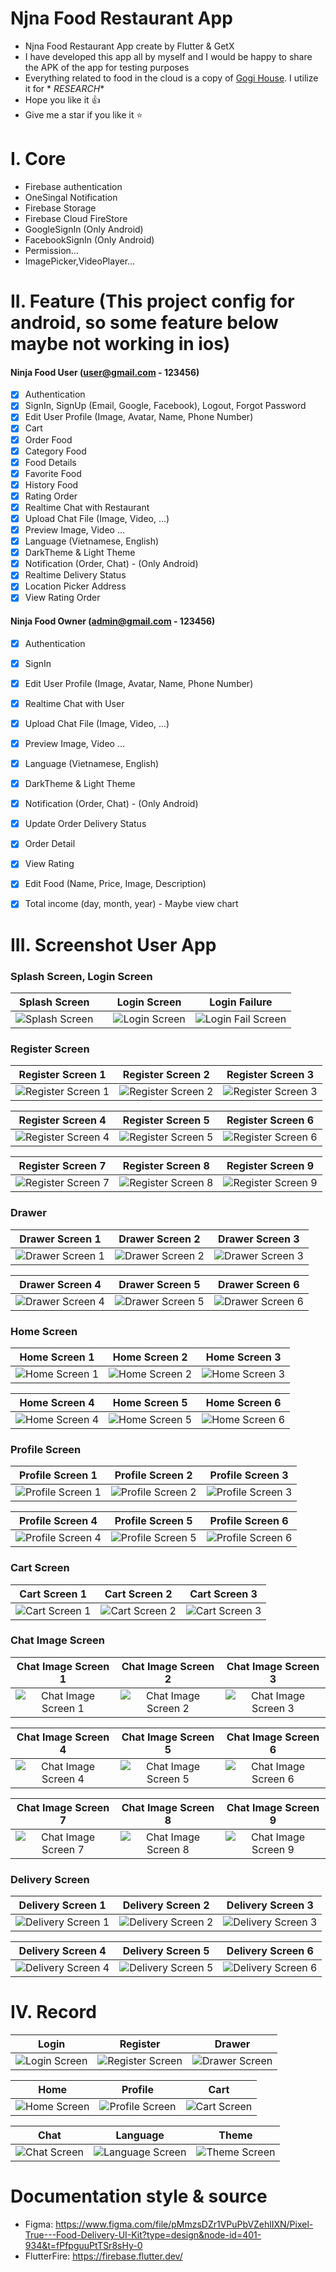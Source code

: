 # Njna Food Restaurant App

* Njna Food Restaurant App create by Flutter & GetX
* I have developed this app all by myself and I would be happy to share the APK of the app for testing purposes
* Everything related to food in the cloud is a copy of [Gogi House](https://gogi.com.vn/thuc-don). I utilize it for *
  *RESEARCH**
* Hope you like it 👍
* Give me a star if you like it ⭐

# I. Core

- Firebase authentication
- OneSingal Notification
- Firebase Storage
- Firebase Cloud FireStore
- GoogleSignIn (Only Android)
- FacebookSignIn (Only Android)
- Permission...
- ImagePicker,VideoPlayer...

# II. Feature (This project config for android, so some feature below maybe not working in ios)

#### Ninja Food User (user@gmail.com - 123456)

- [x] Authentication
- [x] SignIn, SignUp (Email, Google, Facebook), Logout, Forgot Password
- [x] Edit User Profile (Image, Avatar, Name, Phone Number)
- [x] Cart
- [x] Order Food
- [x] Category Food
- [x] Food Details
- [x] Favorite Food
- [x] History Food
- [x] Rating Order
- [x] Realtime Chat with Restaurant
- [x] Upload Chat File (Image, Video, ...)
- [x] Preview Image, Video ...
- [x] Language (Vietnamese, English)
- [x] DarkTheme & Light Theme
- [x] Notification (Order, Chat) - (Only Android)
- [x] Realtime Delivery Status
- [x] Location Picker Address
- [x] View Rating Order

#### Ninja Food Owner (admin@gmail.com - 123456)

- [x] Authentication
- [x] SignIn
- [x] Edit User Profile (Image, Avatar, Name, Phone Number)
- [x] Realtime Chat with User
- [x] Upload Chat File (Image, Video, ...)
- [x] Preview Image, Video ...
- [x] Language (Vietnamese, English)
- [x] DarkTheme & Light Theme
- [x] Notification (Order, Chat) - (Only Android)
- [x] Update Order Delivery Status
- [x] Order Detail
- [x] View Rating
- [x] Edit Food (Name, Price, Image, Description)
- [x] Total income (day, month, year) - Maybe view chart



# III. Screenshot User App

### **Splash Screen, Login Screen**


|         Splash Screen          |  |         Login Screen         |             Login Failure              |
|:------------------------------:|:-|:-----------------------------:|:--------------------------------------:|
| ![Splash Screen][splash-image] |  | ![Login Screen][login-image] | ![Login Fail Screen][login-fail-image] |

### **Register Screen**

|           Register Screen 1            |           Register Screen 2            |           Register Screen 3 |
|:--------------------------------------:|:--------------------------------------:|:----------------------------:|
| ![Register Screen 1][register-image-1] | ![Register Screen 2][register-image-2] | ![Register Screen 3][register-image-3] |

|           Register Screen 4            |           Register Screen 5            |           Register Screen 6 |
|:--------------------------------------:|:--------------------------------------:|:----------------------------:|
| ![Register Screen 4][register-image-4] | ![Register Screen 5][register-image-5] | ![Register Screen 6][register-image-6] |

|           Register Screen 7            |           Register Screen 8            |           Register Screen 9 |
|:--------------------------------------:|:--------------------------------------:|:----------------------------:|
| ![Register Screen 7][register-image-7] | ![Register Screen 8][register-image-8] | ![Register Screen 9][register-image-9] |


### **Drawer**
|           Drawer Screen 1            |           Drawer Screen 2            |           Drawer Screen 3 |
|:------------------------------------:|:------------------------------------:|:--------------------------:|
| ![Drawer Screen 1][drawer-image-1] | ![Drawer Screen 2][drawer-image-2] | ![Drawer Screen 3][drawer-image-3] |

|           Drawer Screen 4            |           Drawer Screen 5            |           Drawer Screen 6 |
|:------------------------------------:|:------------------------------------:|:--------------------------:|
| ![Drawer Screen 4][drawer-image-4] | ![Drawer Screen 5][drawer-image-5] | ![Drawer Screen 6][drawer-image-6] |


### **Home Screen**
|           Home Screen 1            |           Home Screen 2            |           Home Screen 3 |
|:----------------------------------:|:----------------------------------:|:------------------------:|
| ![Home Screen 1][home-image-1] | ![Home Screen 2][home-image-2] | ![Home Screen 3][home-image-3] |

|           Home Screen 4            |           Home Screen 5            |           Home Screen 6 |
|:----------------------------------:|:----------------------------------:|:------------------------:|
| ![Home Screen 4][home-image-4] | ![Home Screen 5][home-image-5] | ![Home Screen 6][home-image-6] |


### **Profile Screen**

| Profile Screen 1 | Profile Screen 2 | Profile Screen 3 |
|:----------------:|:----------------:|:----------------:|
| ![Profile Screen 1][profile-image-1] | ![Profile Screen 2][profile-image-2] | ![Profile Screen 3][profile-image-3] |

 
| Profile Screen 4 | Profile Screen 5 | Profile Screen 6 |
|:----------------:|:----------------:|:----------------:|
| ![Profile Screen 4][profile-image-4] | ![Profile Screen 5][profile-image-5] | ![Profile Screen 6][profile-image-6] |


### **Cart Screen**

| Cart Screen 1 | Cart Screen 2 | Cart Screen 3 |
|:-------------:|:-------------:|:-------------:|
| ![Cart Screen 1][cart-image-1] | ![Cart Screen 2][cart-image-2] | ![Cart Screen 3][cart-image-3] |

### **Chat Image Screen**

| Chat Image Screen 1 | Chat Image Screen 2 | Chat Image Screen 3 |
|:-------------------:|:-------------------:|:-------------------:|
| ![Chat Image Screen 1][chat-image-1] | ![Chat Image Screen 2][chat-image-2] | ![Chat Image Screen 3][chat-image-3] |

| Chat Image Screen 4 | Chat Image Screen 5 | Chat Image Screen 6 |
|:-------------------:|:-------------------:|:-------------------:|
| ![Chat Image Screen 4][chat-image-4] | ![Chat Image Screen 5][chat-image-5] | ![Chat Image Screen 6][chat-image-6] |

| Chat Image Screen 7 | Chat Image Screen 8 | Chat Image Screen 9 |
|:-------------------:|:-------------------:|:-------------------:|
| ![Chat Image Screen 7][chat-image-7] | ![Chat Image Screen 8][chat-image-8] | ![Chat Image Screen 9][chat-image-9] |



### **Delivery Screen**
| Delivery Screen 1 | Delivery Screen 2 | Delivery Screen 3 |
|:-----------------:|:-----------------:|:-----------------:|
| ![Delivery Screen 1][delivery-image-1] | ![Delivery Screen 2][delivery-image-2] | ![Delivery Screen 3][delivery-image-3] |

| Delivery Screen 4 | Delivery Screen 5 | Delivery Screen 6 |
|:-----------------:|:-----------------:|:-----------------:|
| ![Delivery Screen 4][delivery-image-4] | ![Delivery Screen 5][delivery-image-5] | ![Delivery Screen 6][delivery-image-6] |


# IV. Record

|             Login             |              Register               |        Drawer        |
|:-----------------------------:|:-----------------------------------:|:--------------------:|
| ![Login Screen][login-record] | ![Register Screen][register-record] | ![Drawer Screen][drawer-record] |


| Home | Profile | Cart |
|:----:|:-------:|:----:|
| ![Home Screen][home-record] | ![Profile Screen][profile-record] | ![Cart Screen][cart-record] |


| Chat | Language | Theme |
|:----:|:--------:|:-----:|
| ![Chat Screen][chat-record] | ![Language Screen][language-record] | ![Theme Screen][theme-record] |





# Documentation style & source
- Figma: https://www.figma.com/file/pMmzsDZr1VPuPbVZehlIXN/Pixel-True---Food-Delivery-UI-Kit?type=design&node-id=401-934&t=fPfpguuPtTSr8sHy-0
- FlutterFire: https://firebase.flutter.dev/

<!-- Variables/Text References max width = 200 -->

[splash-image]:     https://raw.githubusercontent.com/quocbao238/NinjaFood/devMaster/screen_shot/splash.png

[login-image]:      https://raw.githubusercontent.com/quocbao238/NinjaFood/devMaster/screen_shot/login_1.png
[login-fail-image]: https://raw.githubusercontent.com/quocbao238/NinjaFood/devMaster/screen_shot/login_2.png
[login-record]: https://raw.githubusercontent.com/quocbao238/NinjaFood/devMaster/screen_shot/login_record.gif

[register-image-1]: https://raw.githubusercontent.com/quocbao238/NinjaFood/devMaster/screen_shot/register_1.png
[register-image-2]: https://raw.githubusercontent.com/quocbao238/NinjaFood/devMaster/screen_shot/register_2.png
[register-image-3]: https://raw.githubusercontent.com/quocbao238/NinjaFood/devMaster/screen_shot/register_3.png
[register-image-4]: https://raw.githubusercontent.com/quocbao238/NinjaFood/devMaster/screen_shot/register_4.png
[register-image-5]: https://raw.githubusercontent.com/quocbao238/NinjaFood/devMaster/screen_shot/register_5.png
[register-image-6]: https://raw.githubusercontent.com/quocbao238/NinjaFood/devMaster/screen_shot/register_6.png
[register-image-7]: https://raw.githubusercontent.com/quocbao238/NinjaFood/devMaster/screen_shot/register_7.png
[register-image-8]: https://raw.githubusercontent.com/quocbao238/NinjaFood/devMaster/screen_shot/register_8.png
[register-image-9]: https://raw.githubusercontent.com/quocbao238/NinjaFood/devMaster/screen_shot/register_9.png
[register-record]: https://raw.githubusercontent.com/quocbao238/NinjaFood/devMaster/screen_shot/register_record.gif


[home-image-1]: https://raw.githubusercontent.com/quocbao238/NinjaFood/devMaster/screen_shot/home_image_1.png
[home-image-2]: https://raw.githubusercontent.com/quocbao238/NinjaFood/devMaster/screen_shot/home_image_2.png
[home-image-3]: https://raw.githubusercontent.com/quocbao238/NinjaFood/devMaster/screen_shot/home_image_3.png
[home-image-4]: https://raw.githubusercontent.com/quocbao238/NinjaFood/devMaster/screen_shot/home_image_4.png
[home-image-5]: https://raw.githubusercontent.com/quocbao238/NinjaFood/devMaster/screen_shot/home_image_5.png
[home-image-6]: https://raw.githubusercontent.com/quocbao238/NinjaFood/devMaster/screen_shot/home_image_6.png
[home-record]:  https://raw.githubusercontent.com/quocbao238/NinjaFood/devMaster/screen_shot/home_record.gif


[drawer-image-1]: https://raw.githubusercontent.com/quocbao238/NinjaFood/devMaster/screen_shot/drawer_1.png
[drawer-image-2]: https://raw.githubusercontent.com/quocbao238/NinjaFood/devMaster/screen_shot/drawer_2.png
[drawer-image-3]: https://raw.githubusercontent.com/quocbao238/NinjaFood/devMaster/screen_shot/drawer_3.png
[drawer-image-4]: https://raw.githubusercontent.com/quocbao238/NinjaFood/devMaster/screen_shot/drawer_4.png
[drawer-image-5]: https://raw.githubusercontent.com/quocbao238/NinjaFood/devMaster/screen_shot/drawer_5.png
[drawer-image-6]: https://raw.githubusercontent.com/quocbao238/NinjaFood/devMaster/screen_shot/drawer_6.png
[drawer-record]:  https://raw.githubusercontent.com/quocbao238/NinjaFood/devMaster/screen_shot/drawer_record.gif

[profile-image-1]: https://raw.githubusercontent.com/quocbao238/NinjaFood/devMaster/screen_shot/profile_image_1.png
[profile-image-2]: https://raw.githubusercontent.com/quocbao238/NinjaFood/devMaster/screen_shot/profile_image_2.png
[profile-image-3]: https://raw.githubusercontent.com/quocbao238/NinjaFood/devMaster/screen_shot/profile_image_3.png
[profile-image-4]: https://raw.githubusercontent.com/quocbao238/NinjaFood/devMaster/screen_shot/profile_image_4.png
[profile-image-5]: https://raw.githubusercontent.com/quocbao238/NinjaFood/devMaster/screen_shot/profile_image_5.png
[profile-image-6]: https://raw.githubusercontent.com/quocbao238/NinjaFood/devMaster/screen_shot/profile_image_6.png
[profile-record]:  https://raw.githubusercontent.com/quocbao238/NinjaFood/devMaster/screen_shot/profile_record.gif

[cart-image-1]: https://raw.githubusercontent.com/quocbao238/NinjaFood/devMaster/screen_shot/cart_image_1.png
[cart-image-2]: https://raw.githubusercontent.com/quocbao238/NinjaFood/devMaster/screen_shot/cart_image_2.png
[cart-image-3]: https://raw.githubusercontent.com/quocbao238/NinjaFood/devMaster/screen_shot/cart_image_3.png
[cart-record]:  https://raw.githubusercontent.com/quocbao238/NinjaFood/devMaster/screen_shot/cart_record.gif

[delivery-image-1]: https://raw.githubusercontent.com/quocbao238/NinjaFood/devMaster/screen_shot/delivery_image_1.png
[delivery-image-2]: https://raw.githubusercontent.com/quocbao238/NinjaFood/devMaster/screen_shot/delivery_image_2.png
[delivery-image-3]: https://raw.githubusercontent.com/quocbao238/NinjaFood/devMaster/screen_shot/delivery_image_3.png
[delivery-image-4]: https://raw.githubusercontent.com/quocbao238/NinjaFood/devMaster/screen_shot/delivery_image_4.png
[delivery-image-5]: https://raw.githubusercontent.com/quocbao238/NinjaFood/devMaster/screen_shot/delivery_image_5.png
[delivery-image-6]: https://raw.githubusercontent.com/quocbao238/NinjaFood/devMaster/screen_shot/delivery_image_6.png

[chat-image-1]: https://raw.githubusercontent.com/quocbao238/NinjaFood/devMaster/screen_shot/chat_image_1.png
[chat-image-2]: https://raw.githubusercontent.com/quocbao238/NinjaFood/devMaster/screen_shot/chat_image_2.png
[chat-image-3]: https://raw.githubusercontent.com/quocbao238/NinjaFood/devMaster/screen_shot/chat_image_3.png
[chat-image-4]: https://raw.githubusercontent.com/quocbao238/NinjaFood/devMaster/screen_shot/chat_image_4.png
[chat-image-5]: https://raw.githubusercontent.com/quocbao238/NinjaFood/devMaster/screen_shot/chat_image_5.png
[chat-image-6]: https://raw.githubusercontent.com/quocbao238/NinjaFood/devMaster/screen_shot/chat_image_6.png
[chat-image-7]: https://raw.githubusercontent.com/quocbao238/NinjaFood/devMaster/screen_shot/chat_image_7.png
[chat-image-8]: https://raw.githubusercontent.com/quocbao238/NinjaFood/devMaster/screen_shot/chat_image_8.png
[chat-image-9]: https://raw.githubusercontent.com/quocbao238/NinjaFood/devMaster/screen_shot/chat_image_9.png
[chat-record]:  https://raw.githubusercontent.com/quocbao238/NinjaFood/devMaster/screen_shot/chat_record.gif

[language-record]:  https://raw.githubusercontent.com/quocbao238/NinjaFood/devMaster/screen_shot/language_record.gif
[theme-record]:  https://raw.githubusercontent.com/quocbao238/NinjaFood/devMaster/screen_shot/theme_record.gif


